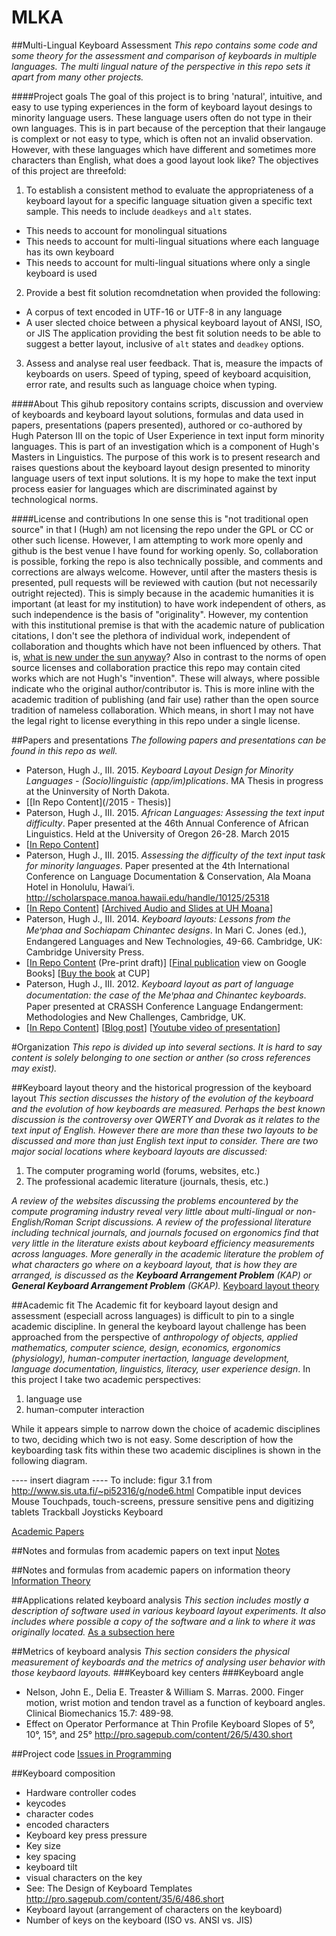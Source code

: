 # MLKA
##Multi-Lingual Keyboard Assessment
_This repo contains some code and some theory for the assessment and comparison of keyboards in multiple languages. The multi lingual nature of the perspective in this repo sets it apart from many other projects._

####Project goals
The goal of this project is to bring 'natural', intuitive, and easy to use typing experiences in the form of keyboard layout desings to minority language users. These language users often do not type in their own languages. This is in part because of the perception that their langauge is complext or not easy to type, which is often not an invalid observation. However, with these languages which have different and sometimes more characters than English, what does a good layout look like?
The objectives of this project are threefold:

1. To establish a consistent method to evaluate the appropriateness of a keyboard layout for a specific language situation given a specific text sample. This needs to include `deadkeys` and `alt` states.
 * This needs to account for monolingual situations
 * This needs to account for multi-lingual situations where each language has its own keyboard
 * This needs to account for multi-lingual situations where only a single keyboard is used
2. Provide a best fit solution recomdnetation when provided the following:
 * A corpus of text encoded in UTF-16 or UTF-8 in any language
 * A user slected choice between a physical keyboard layout of ANSI, ISO, or JIS
The application providing the best fit solution needs to be able to suggest a better layout, inclusive of `alt` states and `deadkey` options.
3. Assess and analyse real user feedback. That is, measure the impacts of keyboards on users. Speed of typing, speed of keyboard acquisition, error rate, and results such as language choice when typing.

####About
This gihub repository contains scripts, discussion and overview of keyboards and keyboard layout solutions, formulas and data used in papers, presentations (papers presented), authored or co-authored by Hugh Paterson III on the topic of User Experience in text input form minority languages. This is part of an investigation which is a component of Hugh's Masters in Linguistics.
The purpose of this work is to present research and raises questions about the keyboard layout design presented to minority language users of text input solutions. It is my hope to make the text input process easier for languages which are discriminated against by technological norms.

####License and contributions
In one sense this is "not traditional open source" in that I (Hugh) am not licensing the repo under the GPL or CC or other such license. However, I am attempting to work more openly and github is the best venue I have found for working openly. So, collaboration is possible, forking the repo is also technically possible, and comments and corrections are always welcome. However, until after the masters thesis is presented, pull requests will be reviewed with caution (but not necessarily outright rejected). This is simply because in the academic humanities it is important (at least for my institution) to have work independent of others, as such independence is the basis of "originality". However, my contention with this institutional premise is that with the academic nature of publication citations, I don't see the plethora of individual work, independent of collaboration and thoughts which have not been influenced by others. That is, [what is new under the sun anyway](https://youtu.be/c7g_oViD00I?t=8s)?
Also in contrast to the norms of open source licenses and collaboration practice this repo may contain cited works which are not Hugh's "invention". These will always, where possible indicate who the original author/contributor is. This is more inline with the academic tradition of publishing (and fair use) rather than the open source tradition of nameless collaboration. Which means, in short I may not have the legal right to license everything in this repo under a single license.

##Papers and presentations
_The following papers and presentations can be found in this repo as well._
* Paterson, Hugh J., III. 2015. _Keyboard Layout Design for Minority Languages - (Socio)linguistic (app/im)plications_. MA Thesis in progress at the Uninversity of North Dakota.
 * [[In Repo Content](/2015 - Thesis)]
* Paterson, Hugh J., III. 2015. _African Languages: Assessing the text input difficulty_. Paper presented at the 46th  Annual Conference of African Linguistics. Held at the University of Oregon  26-28. March 2015
 * [[In Repo Content](/2015%20-%20Paper%20presented%20at%20ACAL46)]
* Paterson, Hugh J., III. 2015. _Assessing the difficulty of the text input task for minority languages_. Paper presented at the 4th International Conference on Language Documentation & Conservation, Ala Moana Hotel in Honolulu, Hawai‘i. http://scholarspace.manoa.hawaii.edu/handle/10125/25318
 * [[In Repo Content](2015%20-%20ICLDC%20-%20Assessing%20the%20difficulty%20Presentation)] [[Archived Audio and Slides at UH Moana](http://scholarspace.manoa.hawaii.edu/handle/10125/25318)]
* Paterson, Hugh J., III. 2014. _Keyboard layouts: Lessons from the Meꞌphaa and Sochiapam Chinantec designs_. In Mari C. Jones (ed.), Endangered Languages and New Technologies, 49-66. Cambridge, UK: Cambridge University Press.
 * [[In Repo Content](2014%20-%20Publication%20%20-%20Submission%20(Not%20final%20publication%20version)/Second%20(shorter)%20Paper/Final%20submission) (Pre-print draft)] [[Final publication](https://books.google.com/books?id=HpBEBQAAQBAJ&pg=PA49&dq=hugh+Paterson+III&hl=en&sa=X&ei=hDgOVbWpD8r9yQS9g4KYAg&ved=0CCQQ6AEwAQ#v=onepage&q=hugh%20Paterson%20III&f=false) view on Google Books] [[Buy the book](http://www.cambridge.org/US/academic/subjects/languages-linguistics/sociolinguistics/endangered-languages-and-new-technologies) at CUP]
* Paterson, Hugh J., III. 2012. _Keyboard layout as part of language documentation: the case of the Meꞌphaa and Chinantec keyboards_. Paper presented at CRASSH Conference Language Endangerment: Methodologies and New Challenges, Cambridge, UK.
 * [[In Repo Content](/2012%20-%20Paper%20presented%20at%20CRASSH)] [[Blog post](http://hugh.thejourneyler.org/2012/keyboard-design-for-minority-languages/)] [[Youtube video of presentation](http://youtu.be/_Z5n77NPZC0)]

#Organization
_This repo is divided up into several sections. It is hard to say content is solely belonging to one section or anther (so cross references may exist)._

##Keyboard layout theory and the historical progression of the keyboard layout
_This section discusses the history of the evolution of the keyboard and the evolution of how keyboards are measured. Perhaps the best known discussion is the controversy over QWERTY and Dvorak as it relates to the text input of English. However there are more than these two layouts to be discussed and more than just English text input to consider._
_There are two major social locations where keyboard layouts are discussed:_
  1. The computer programing world (forums, websites, etc.)
  2. The professional academic literature (journals, thesis, etc.)

_A review of the websites discussing the problems encountered by the compute programing industry reveal very little about multi-lingual or non-English/Roman Script discussions. A review of the professional literature including technical journals, and journals focused on ergonomics find that very little in the literature exists about keyboard efficiency measurements across languages. More generally in the academic literature the problem of what characters go where on a keyboard layout, that is how they are arranged, is discussed as the **Keyboard Arrangement Problem** (KAP) or **General Keyboard Arrangement Problem** (GKAP)._
[Keyboard layout theory](/KeyboardLayoutTheory.md)

##Academic fit
The Academic fit for keyboard layout design and assessment (especiall across languages) is difficult to pin to a single academic discipline. In general the keyboard layout challenge has been approached from the perspective of _anthropology of objects, applied mathematics, computer science, design, economics, ergonomics (physiology), human-computer inertaction, language development, language documentation, linguistics, literacy, user experience design_. In this project I take two academic perspectives: 
 1. language use
 2. human-computer interaction

While it appears simple to narrow down the choice of academic disciplines to two, deciding which two is not easy. Some description of how the keyboarding task fits within these two academic disciplines is shown in the following diagram.


---- insert diagram ---- 
 To include: figur 3.1 from http://www.sis.uta.fi/~pi52316/g/node6.html
Compatible input devices
Mouse
Touchpads, touch-screens, pressure sensitive pens and digitizing tablets
Trackball
Joysticks
Keyboard

[Academic Papers](/AcademicPapersToCheckOut.md)

##Notes and formulas from academic papers on text input
[Notes](/notes.md)

##Notes and formulas from academic papers on information theory
[Information Theory](/InformationTheory.md)

##Applications related keyboard analysis
_This section includes mostly a description of software used in various keyboard layout experiments. It also includes where possible a copy of the software and a link to where it was originally located._
[As a subsection here](/ReferencesAndLinks.md)

##Metrics of keyboard analysis
_This section considers the physical measurement of keyboards and the metrics of analysing user behavior with those keybaord layouts._
###Keyboard key centers
###Keyboard angle
* Nelson, John E., Delia E. Treaster & William S. Marras. 2000. Finger motion, wrist motion and tendon travel as a function of keyboard angles. Clinical Biomechanics 15.7: 489-98.
* Effect on Operator Performance at Thin Profile Keyboard Slopes of 5°, 10°, 15°, and 25° http://pro.sagepub.com/content/26/5/430.short

##Project code
[Issues in Programming](/PythonHelps.md)

##Keyboard composition
* Hardware controller codes
* keycodes
* character codes
* encoded characters
* Keyboard key press pressure
* Key size
* key spacing
* keyboard tilt
* visual characters on the key
 * See: The Design of Keyboard Templates http://pro.sagepub.com/content/35/6/486.short
* Keyboard layout (arrangement of characters on the keyboard)
* Number of keys on the keyboard (ISO vs. ANSI vs. JIS)

